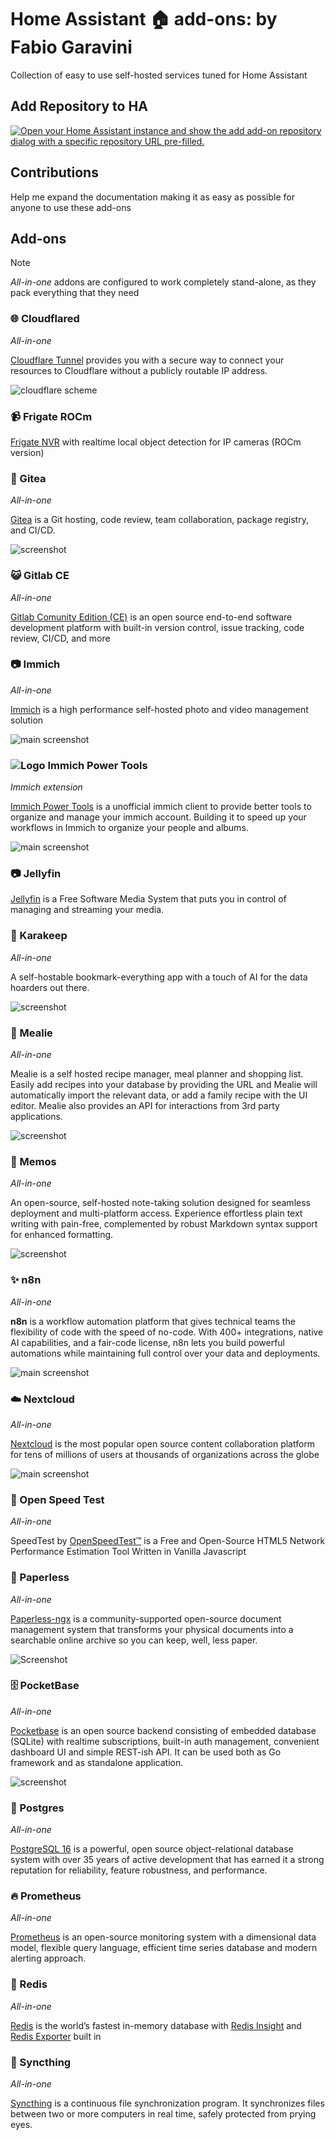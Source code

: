 # Home Assistant 🏠 add-ons: by Fabio Garavini

Collection of easy to use self-hosted services tuned for Home Assistant

## Add Repository to HA

[![Open your Home Assistant instance and show the add add-on repository dialog with a specific repository URL pre-filled.](https://my.home-assistant.io/badges/supervisor_add_addon_repository.svg)](https://my.home-assistant.io/redirect/supervisor_add_addon_repository/?repository_url=https%3A%2F%2Fgithub.com%2Ffabio-garavini%2Fhassio-addons)

## Contributions

Help me expand the documentation making it as easy as possible for anyone to use these add-ons

## Add-ons

> [!NOTE]
> *All-in-one* addons are configured to work completely stand-alone, as they pack everything that they need

### 🌐 Cloudflared

*All-in-one*

[Cloudflare Tunnel](https://developers.cloudflare.com/cloudflare-one/connections/connect-networks) provides you with a secure way to connect your resources to Cloudflare without a publicly routable IP address.

![cloudflare scheme](https://developers.cloudflare.com/_astro/handshake.eh3a-Ml1_ZvgY0m.webp)

### 📹 Frigate ROCm

[Frigate NVR](https://frigate.video) with realtime local object detection for IP cameras (ROCm version)

### 🍵 Gitea

*All-in-one*

[Gitea](https://about.gitea.com) is a Git hosting, code review, team collaboration, package registry, and CI/CD.

![screenshot](https://about.gitea.com/img/home-screenshot.png)

### 😺 Gitlab CE

*All-in-one*

[Gitlab Comunity Edition (CE)](https://gitlab.com/rluna-gitlab/gitlab-ce) is an open source end-to-end software development platform with built-in version control, issue tracking, code review, CI/CD, and more

### 📷 Immich

*All-in-one*

[Immich](https://github.com/immich-app/immich) is a high performance self-hosted photo and video management solution

![main screenshot](https://github.com/immich-app/immich/raw/main/design/immich-screenshots.png)

### ![Logo](https://github.com/varun-raj/immich-power-tools/raw/main/public/favicon-16x16.png) Immich Power Tools

*Immich extension*

[Immich Power Tools](https://github.com/varun-raj/immich-power-tools) is a unofficial immich client to provide better tools to organize and manage your immich account. Building it to speed up your workflows in Immich to organize your people and albums.

![main screenshot](https://github.com/varun-raj/immich-power-tools/raw/main/screenshots/screenshot-1.png)

### 📷 Jellyfin

[Jellyfin](https://jellyfin.org) is a Free Software Media System that puts you in control of managing and streaming your media.

### 💾 Karakeep

*All-in-one*

A self-hostable bookmark-everything app with a touch of AI for the data hoarders out there.

![screenshot](https://github.com/karakeep-app/karakeep/raw/main/screenshots/homepage.png?raw=true)

### 🍜 Mealie

*All-in-one*

Mealie is a self hosted recipe manager, meal planner and shopping list. Easily add recipes into your database by providing the URL and Mealie will automatically import the relevant data, or add a family recipe with the UI editor. Mealie also provides an API for interactions from 3rd party applications.

![screenshot](https://github.com/mealie-recipes/mealie/raw/mealie-next/docs/docs/assets/img/home_screenshot.png)

### 🦜 Memos

*All-in-one*

An open-source, self-hosted note-taking solution designed for seamless deployment and multi-platform access. Experience effortless plain text writing with pain-free, complemented by robust Markdown syntax support for enhanced formatting.

![screenshot](https://camo.githubusercontent.com/e31052e97a940bf0afde9a63e59dd7a03c7cb698e0378df0876d131972b115a9/68747470733a2f2f7777772e7573656d656d6f732e636f6d2f64656d6f2e706e67)

### ✨ n8n

*All-in-one*

**n8n** is a workflow automation platform that gives technical teams the flexibility of code with the speed of no-code. With 400+ integrations, native AI capabilities, and a fair-code license, n8n lets you build powerful automations while maintaining full control over your data and deployments.

![main screenshot](https://raw.githubusercontent.com/n8n-io/n8n/master/assets/n8n-screenshot-readme.png)

### ☁️ Nextcloud

*All-in-one*

[Nextcloud](https://nextcloud.com/) is the most popular open source content collaboration platform for tens of millions of users at thousands of organizations across the globe

![main screenshot](https://raw.githubusercontent.com/nextcloud/screenshots/master/nextcloud-hub-files-25-preview.png)

### 🚀 Open Speed Test

*All-in-one*

SpeedTest by [OpenSpeedTest™](https://openspeedtest.com/) is a Free and Open-Source HTML5 Network Performance Estimation Tool Written in Vanilla Javascript

### 📄 Paperless

*All-in-one*

[Paperless-ngx](https://docs.paperless-ngx.com) is a community-supported open-source document management system that transforms your physical documents into a searchable online archive so you can keep, well, less paper.

![Screenshot](https://raw.githubusercontent.com/paperless-ngx/paperless-ngx/main/docs/assets/screenshots/documents-smallcards-dark.png)

### 🗄️ PocketBase

*All-in-one*

[Pocketbase](https://pocketbase.io) is an open source backend consisting of embedded database (SQLite) with realtime subscriptions, built-in auth management, convenient dashboard UI and simple REST-ish API. It can be used both as Go framework and as standalone application.

![screenshot](https://raw.githubusercontent.com/fabio-garavini/hassio-addons/master/pocketbase/screenshot.png)

### 🐘 Postgres

*All-in-one*

[PostgreSQL 16](https://www.postgresql.org) is a powerful, open source object-relational database system with over 35 years of active development that has earned it a strong reputation for reliability, feature robustness, and performance.

### 🔥 Prometheus

*All-in-one*

[Prometheus](https://prometheus.io) is an open-source monitoring system with a dimensional data model, flexible query language, efficient time series database and modern alerting approach.

### 📝 Redis

*All-in-one*

[Redis](https://redis.io) is the world’s fastest in-memory database with [Redis Insight](https://redis.io/insight) and [Redis Exporter](https://github.com/oliver006/redis_exporter) built in

### 🔄 Syncthing

*All-in-one*

[Syncthing](https://syncthing.net/) is a continuous file synchronization program. It synchronizes files between two or more computers in real time, safely protected from prying eyes.
